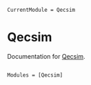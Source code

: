 ```@meta
CurrentModule = Qecsim
```

# Qecsim

Documentation for [Qecsim](https://github.com/dkt29/Qecsim.jl).

```@index
```

```@autodocs
Modules = [Qecsim]
```
